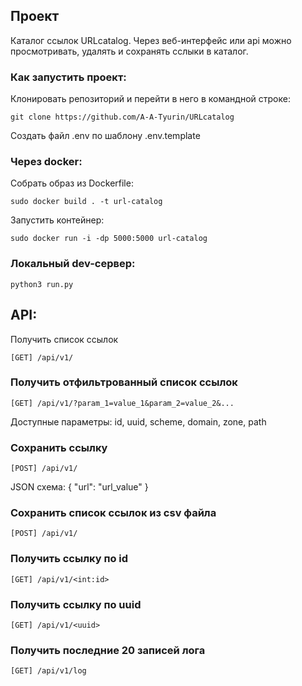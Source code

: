 ## Проект

Каталог ссылок URLcatalog. Через веб-интерфейс или api можно просмотривать, удалять и сохранять сслыки в каталог. 

### Как запустить проект:

Клонировать репозиторий и перейти в него в командной строке:

```
git clone https://github.com/A-A-Tyurin/URLcatalog
```

Создать файл .env по шаблону .env.template

### Через docker:

Собрать образ из Dockerfile:

```
sudo docker build . -t url-catalog
```

Запустить контейнер:

```
sudo docker run -i -dp 5000:5000 url-catalog
```

### Локальный dev-сервер:

```
python3 run.py
```

## API:

Получить список ссылок

```
[GET] /api/v1/
```

### Получить отфильтрованный список ссылок

```
[GET] /api/v1/?param_1=value_1&param_2=value_2&...
```
Доступные параметры: id, uuid, scheme, domain, zone, path

### Сохранить ссылку

```
[POST] /api/v1/
```
JSON схема: { "url": "url_value" }

### Сохранить список ссылок из csv файла

```
[POST] /api/v1/
```

### Получить ссылку по id

```
[GET] /api/v1/<int:id>
```

### Получить ссылку по uuid

```
[GET] /api/v1/<uuid>
```

### Получить последние 20 записей лога

```
[GET] /api/v1/log
```
